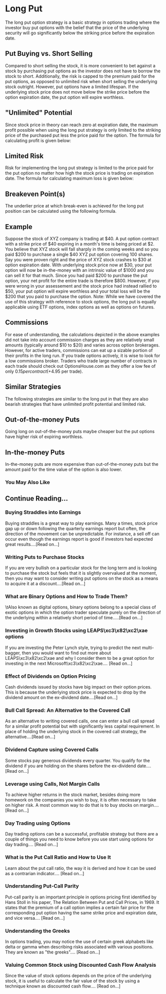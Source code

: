 # Long Put
The long put option strategy is a basic strategy in options trading where the investor buy put options with the belief that the price of the underlying        security will go significantly below the striking price before the             expiration date.

## Put Buying vs. Short Selling
Compared to short selling the stock, it is more convenient to bet against a stock by purchasing put options as the investor does not have to borrow the stock to short. Additionally, the risk is capped to the premium paid for the put options, as opposed to unlimited risk when short selling the underlying stock outright.
However, put options have a limited lifespan. If the underlying stock price does not move below the strike price before the option expiration date, the put option will expire worthless.

## "Unlimited" Potential
Since stock price in theory can reach zero at expiration date, the maximum profit possible when using the long put strategy is only limited to the striking price of    the purchased put less the price paid for the option.
The formula for calculating profit is given below:

## Limited Risk
Risk for implementing the long put strategy is limited to the price paid for the put option no matter how high the stock    price is trading on expiration date.
The formula for calculating maximum loss is given below:

## Breakeven Point(s)
The underlier price at which break-even is achieved for the long put position can be calculated using the following formula.

## Example
Suppose the stock of XYZ company is trading at $40. A put option contract with a strike price of $40 expiring in a month's time is being priced at $2. You believe that XYZ stock will fall sharply in the coming weeks and so you paid $200 to purchase a single $40 XYZ put option covering 100 shares.
Say you were proven right and the price of XYZ stock crashes to $30 at option expiration date. With underlying stock price now at $30, your put option will now be in-the-money with an intrinsic value of $1000 and you can sell it for that much. Since you had paid $200 to purchase the put option, your net profit for the entire trade is therefore $800.
However, if you were wrong in your assessement and the stock price had instead rallied to $50, your put option will expire worthless and your total loss will be the $200 that you paid to purchase the option.
Note: While we have covered the use of this strategy with reference to stock options, the long put is equally applicable using ETF options, index options as well as options on futures.

## Commissions
For ease of understanding, the calculations depicted in the above examples did not take into account commission charges as they are relatively small amounts (typically around $10 to $20) and varies across option brokerages.
However, for active traders, commissions can eat up a sizable portion of their profits in the long run. If you trade options actively, it is wise to look for a low commissions broker. Traders who trade large number of contracts in each trade should check out OptionsHouse.com as they offer a low fee of only $0.15 per contract (+$4.95 per trade).

## Similar Strategies
The following strategies are similar to the long put in that they are also bearish strategies that have unlimited profit potential and limited risk.

## Out-of-the-money Puts
Going long on out-of-the-money puts maybe cheaper but the put options have higher risk of expiring        worthless.

## In-the-money Puts
In-the-money puts are more expensive than out-of-the-money puts but the amount paid for the time value    of the option is also lower.

### You May Also Like

## Continue Reading...

### Buying Straddles into Earnings
Buying straddles is a great way to play earnings.        Many a times, stock price gap up or down following the quarterly earnings report        but often, the direction of the movement can be unpredictable. For instance, a sell        off can occur even though the earnings report is good if investors had expected        great results....[Read on...]

### Writing Puts to Purchase Stocks
If you are very bullish on a particular stock for the long term and is looking to        purchase the stock but feels that it is slightly overvalued at the moment, then        you may want to consider writing put options on the        stock as a means to acquire it at a discount....[Read on...]

### What are Binary Options and How to Trade Them?
\tAlso known as digital options, binary options belong to a special class of exotic options in which the option trader speculate purely on the direction of the underlying within a relatively short period of time.....[Read on...]

### Investing in Growth Stocks using LEAPS\xc3\x82\xc2\xae options
If you are investing the Peter Lynch style, trying to predict the next multi-bagger,    then you would want to find out more about LEAPS\xc3\x82\xc2\xae and why I consider them to be a great option for investing in the next Microsoft\xc3\x82\xc2\xae....        [Read on...]

### Effect of Dividends on Option Pricing
Cash dividends issued by stocks have big impact on their option prices. This is    because the underlying stock price is expected to drop by the dividend amount on the ex-dividend date....[Read on...]

### Bull Call Spread: An Alternative to the Covered Call
As an alternative to writing covered calls, one can enter a bull call spread for    a similar profit potential but with significantly less capital requirement. In    place of holding the underlying stock in the covered call strategy, the alternative....[Read on...]

### Dividend Capture using Covered Calls
Some stocks pay generous dividends every quarter. You qualify for the dividend if        you are holding on the shares before the ex-dividend date....[Read on...]

### Leverage using Calls, Not Margin Calls
To achieve higher returns in the stock market, besides doing more homework on the        companies you wish to buy, it is often necessary to        take on higher risk. A most common way to do that is to buy stocks on margin....[Read on...]

### Day Trading using Options
Day trading options can be a successful, profitable strategy but there are a couple of things you need to know before you use start using options for day trading.... [Read on...]

### What is the Put Call Ratio and How to Use It
Learn about the put call ratio, the way it is derived and how it can be used as a contrarian indicator.... [Read on...]

### Understanding Put-Call Parity
Put-call parity is an important principle in options pricing first identified by Hans Stoll in his paper, The Relation Between Put and Call Prices, in 1969. It states that the premium of a call option implies a certain fair price for the corresponding put option having the same strike price and expiration date, and vice versa.... [Read on...]

### Understanding the Greeks
In options trading, you may notice the use of certain greek alphabets like delta        or gamma when describing risks associated with various positions. They are known as "the greeks".... [Read on...]

### Valuing Common Stock using Discounted Cash Flow    Analysis
Since the value of stock options depends on the price of the underlying stock, it        is useful to calculate the fair value of the stock by using a technique known as        discounted cash flow....        [Read on...]
